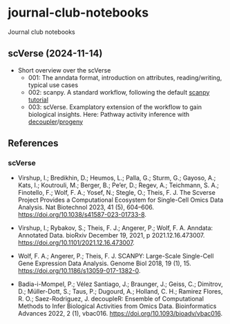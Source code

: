 # journal-club-notebooks
Journal club notebooks


## scVerse (2024-11-14)
- Short overview over the scVerse 
    - 001: The anndata format, introduction on attributes, reading/writing, typical use cases
    - 002: scanpy. A standard workflow, following the default [scanpy tutorial](https://scanpy.readthedocs.io/en/stable/tutorials/basics/clustering.html)
    - 003: scVerse. Examplatory extension of the workflow to gain biological insights. Here: Pathway activity inference with [decoupler](https://decoupler-py.readthedocs.io/en/latest/)/[progeny](https://saezlab.github.io/progeny/)



## References

### scVerse

- Virshup, I.; Bredikhin, D.; Heumos, L.; Palla, G.; Sturm, G.; Gayoso, A.; Kats, I.; Koutrouli, M.; Berger, B.; Pe’er, D.; Regev, A.; Teichmann, S. A.; Finotello, F.; Wolf, F. A.; Yosef, N.; Stegle, O.; Theis, F. J. The Scverse Project Provides a Computational Ecosystem for Single-Cell Omics Data Analysis. Nat Biotechnol 2023, 41 (5), 604–606. https://doi.org/10.1038/s41587-023-01733-8.

- Virshup, I.; Rybakov, S.; Theis, F. J.; Angerer, P.; Wolf, F. A. Anndata: Annotated Data. bioRxiv December 19, 2021, p 2021.12.16.473007. https://doi.org/10.1101/2021.12.16.473007.

- Wolf, F. A.; Angerer, P.; Theis, F. J. SCANPY: Large-Scale Single-Cell Gene Expression Data Analysis. Genome Biol 2018, 19 (1), 15. https://doi.org/10.1186/s13059-017-1382-0.

- Badia-i-Mompel, P.; Vélez Santiago, J.; Braunger, J.; Geiss, C.; Dimitrov, D.; Müller-Dott, S.; Taus, P.; Dugourd, A.; Holland, C. H.; Ramirez Flores, R. O.; Saez-Rodriguez, J. decoupleR: Ensemble of Computational Methods to Infer Biological Activities from Omics Data. Bioinformatics Advances 2022, 2 (1), vbac016. https://doi.org/10.1093/bioadv/vbac016.
